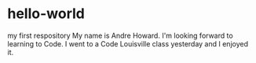# hello-world
my first respository
My name is Andre Howard. I'm looking forward to learning to Code. I went to a Code Louisville class yesterday and I enjoyed it.
